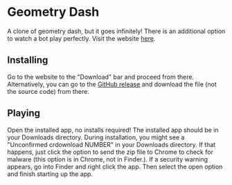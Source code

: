 # Geometry Dash
A clone of geometry dash, but it goes infinitely! There is an additional option to watch a bot play perfectly.
Visit the website [here](https://geodash-school.herokuapp.com/index).

## Installing
Go to the website to the "Download" bar and proceed from there. Alternatively, you can go to the [GitHub release](https://github.com/Diego17230/geometry_dash/releases/tag/v1.0.0) and download the file (not the source code) from there.

## Playing
Open the installed app, no installs required! The installed app should be in your Downloads directory. During installation, you might see a "Unconfirmed crdownload NUMBER" in your Downloads directory. If that happens, just click the option to send the zip file to Chrome to check for malware (this option is in Chrome, not in Finder.). If a security warning appears, go into Finder and right click the app. Then select the open option and finish starting up the app.
